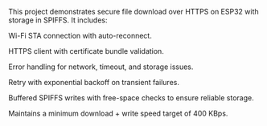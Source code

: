 This project demonstrates secure file download over HTTPS on ESP32 with storage in SPIFFS.
It includes:

Wi-Fi STA connection with auto-reconnect.

HTTPS client with certificate bundle validation.

Error handling for network, timeout, and storage issues.

Retry with exponential backoff on transient failures.

Buffered SPIFFS writes with free-space checks to ensure reliable storage.

Maintains a minimum download + write speed target of 400 KBps.
